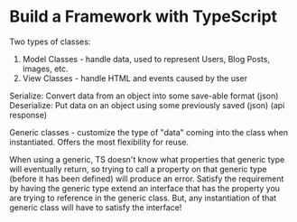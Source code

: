 # Build a Framework with TypeScript

Two types of classes:
1) Model Classes - handle data, used to represent Users, Blog Posts, images, etc.
2) View Classes - handle HTML and events caused by the user 

Serialize: Convert data from an object into some save-able format (json)
Deserialize: Put data on an object using some previously saved (json) (api response)

Generic classes - customize the type of "data" coming into the class when instantiated. Offers the most flexibility for reuse.

When using a generic, TS doesn't know what properties that generic type will eventually return, so trying to call a property on that generic type (before it has been defined) will produce an error. Satisfy the requirement by having the generic type extend an interface that has the property you are trying to reference in the generic class.
    But, any instantiation of that generic class will have to satisfy the interface!